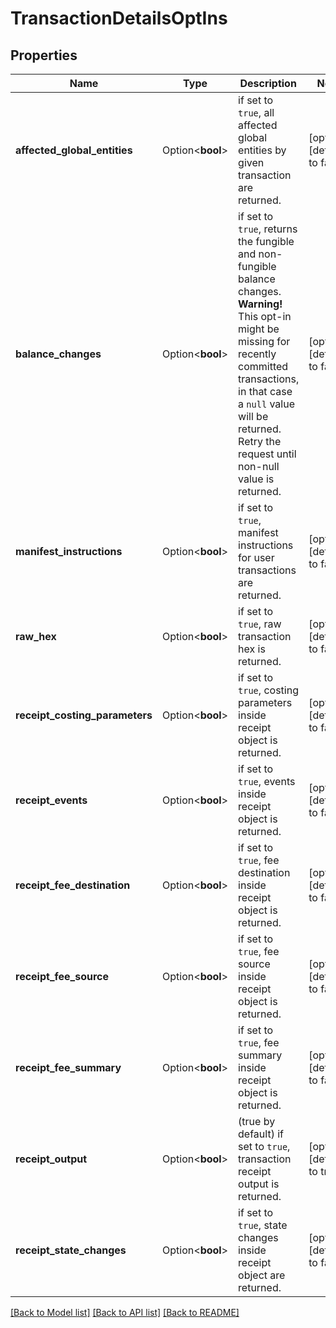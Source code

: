 # TransactionDetailsOptIns

## Properties

Name | Type | Description | Notes
------------ | ------------- | ------------- | -------------
**affected_global_entities** | Option<**bool**> | if set to `true`, all affected global entities by given transaction are returned. | [optional][default to false]
**balance_changes** | Option<**bool**> | if set to `true`, returns the fungible and non-fungible balance changes.  **Warning!** This opt-in might be missing for recently committed transactions, in that case a `null` value will be returned. Retry the request until non-null value is returned.  | [optional][default to false]
**manifest_instructions** | Option<**bool**> | if set to `true`, manifest instructions for user transactions are returned. | [optional][default to false]
**raw_hex** | Option<**bool**> | if set to `true`, raw transaction hex is returned. | [optional][default to false]
**receipt_costing_parameters** | Option<**bool**> | if set to `true`, costing parameters inside receipt object is returned. | [optional][default to false]
**receipt_events** | Option<**bool**> | if set to `true`, events inside receipt object is returned. | [optional][default to false]
**receipt_fee_destination** | Option<**bool**> | if set to `true`, fee destination inside receipt object is returned. | [optional][default to false]
**receipt_fee_source** | Option<**bool**> | if set to `true`, fee source inside receipt object is returned. | [optional][default to false]
**receipt_fee_summary** | Option<**bool**> | if set to `true`, fee summary inside receipt object is returned. | [optional][default to false]
**receipt_output** | Option<**bool**> | (true by default) if set to `true`, transaction receipt output is returned. | [optional][default to true]
**receipt_state_changes** | Option<**bool**> | if set to `true`, state changes inside receipt object are returned. | [optional][default to false]

[[Back to Model list]](../README.md#documentation-for-models) [[Back to API list]](../README.md#documentation-for-api-endpoints) [[Back to README]](../README.md)


